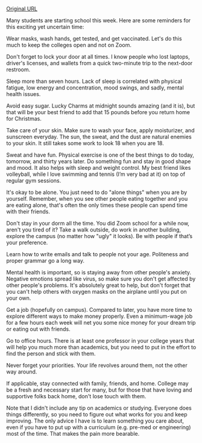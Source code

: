 [Original URL](https://world.hey.com/michaelhe/basic-college-first-year-lessons-f9552c29)

Many students are starting school this week. Here are some reminders for this exciting yet uncertain time:

Wear masks, wash hands, get tested, and get vaccinated. Let's do this much to keep the colleges open and not on Zoom. 

Don't forget to lock your door at all times. I know people who lost laptops, driver's licenses, and wallets from a quick two-minute trip to the next-door restroom.

Sleep more than seven hours. Lack of sleep is correlated with physical fatigue, low energy and concentration, mood swings, and sadly, mental health issues.

Avoid easy sugar. Lucky Charms at midnight sounds amazing (and it is), but that will be your best friend to add that 15 pounds before you return home for Christmas.

Take care of your skin. Make sure to wash your face, apply moisturizer, and sunscreen everyday. The sun, the sweat, and the dust are natural enemies to your skin. It still takes some work to look 18 when you are 18.

Sweat and have fun. Physical exercise is one of the best things to do today, tomorrow, and thirty years later. Do something fun and stay in good shape and mood. It also helps with sleep and weight control. My best friend likes volleyball, while I love swimming and tennis (I’m very bad at it) on top of regular gym sessions.

It's okay to be alone. You just need to do "alone things" when you are by yourself. Remember, when you see other people eating together and you are eating alone, that's often the only times these people can spend time with their friends.

Don't stay in your dorm all the time. You did Zoom school for a while now, aren't you tired of it? Take a walk outside, do work in another building, explore the campus (no matter how "ugly" it looks). Be with people if that’s your preference. 

Learn how to write emails and talk to people not your age. Politeness and proper grammar go a long way.

Mental health is important, so is staying away from other people's anxiety. Negative emotions spread like virus, so make sure you don't get affected by other people's problems. It's absolutely great to help, but don't forget that you can't help others with oxygen masks on the airplane until you put on your own.

Get a job (hopefully on campus). Compared to later, you have more time to explore different ways to make money properly. Even a minimum-wage job for a few hours each week will net you some nice money for your dream trip or eating out with friends.

Go to office hours. There is at least one professor in your college years that will help you much more than academics, but you need to put in the effort to find the person and stick with them.

Never forget your priorities. Your life revolves around them, not the other way around.

If applicable, stay connected with family, friends, and home. College may be a fresh and necessary start for many, but for those that have loving and supportive folks back home, don't lose touch with them.

Note that I didn't include any tip on academics or studying. Everyone does things differently, so you need to figure out what works for you and keep improving. The only advice I have is to learn something you care about, even if you have to put up with a curriculum (e.g. pre-med or engineering) most of the time. That makes the pain more bearable. 